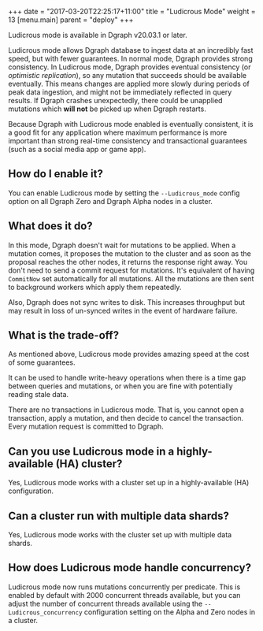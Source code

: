 +++
date = "2017-03-20T22:25:17+11:00"
title = "Ludicrous Mode"
weight = 13
[menu.main]
    parent = "deploy"
+++

Ludicrous mode is available in Dgraph v20.03.1 or later.

Ludicrous mode allows Dgraph database to ingest data at an incredibly fast speed, but with fewer guarantees. In normal mode, Dgraph provides strong consistency.
In Ludicrous mode, Dgraph provides eventual consistency (or *optimistic replication*), so any mutation that succeeds should be available eventually. This means changes are applied more slowly during periods of peak data ingestion, and might not be immediately reflected in query results. If Dgraph crashes unexpectedly, there could be unapplied mutations which **will not** be picked up when Dgraph restarts.

Because Dgraph with Ludicrous mode enabled is eventually consistent, it is a good fit for any application where maximum performance is more important than strong real-time consistency and transactional guarantees (such as a social media app or game app).

## How do I enable it?

You can enable Ludicrous mode by setting the `--Ludicrous_mode` config option on all Dgraph Zero and Dgraph Alpha nodes in a cluster.


## What does it do?

In this mode, Dgraph doesn't wait for mutations to be applied. When a mutation comes, it proposes the mutation to the cluster and as soon as the proposal reaches the other nodes, it returns the response right away. You don't need to send a commit request for mutations. It's equivalent of having `CommitNow` set automatically for all mutations. All the mutations are then sent to background workers which apply them repeatedly.

Also, Dgraph does not sync writes to disk. This increases throughput but may result in loss of un-synced writes in the event of hardware failure.


## What is the trade-off?

As mentioned above, Ludicrous mode provides amazing speed at the cost of some guarantees.

It can be used to handle write-heavy operations when there is a time gap between queries and mutations, or when you are fine with potentially reading stale data.

There are no transactions in Ludicrous mode. That is, you cannot open a transaction, apply a mutation, and then decide to cancel the transaction. Every mutation request is committed to Dgraph.

## Can you use Ludicrous mode in a highly-available (HA) cluster?

Yes, Ludicrous mode works with a cluster set up in a highly-available (HA) configuration.

## Can a cluster run with multiple data shards?

Yes, Ludicrous mode works with the cluster set up with multiple data shards.

## How does Ludicrous mode handle concurrency?

Ludicrous mode now runs mutations concurrently per predicate. This is enabled
by default with 2000 concurrent threads available, but you can adjust the number
of concurrent threads available using the `--Ludicrous_concurrency` configuration setting on the Alpha and Zero nodes in a cluster.
